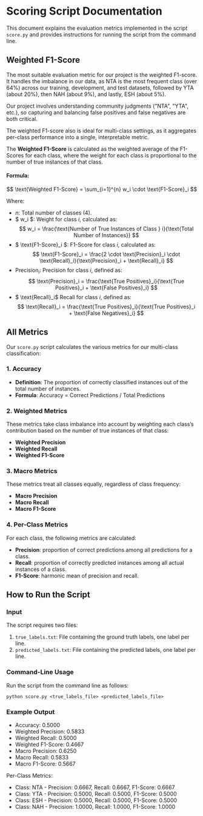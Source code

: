 # Scoring Script Documentation

This document explains the evaluation metrics implemented in the script `score.py` and provides instructions for running the script from the command line.

## Weighted F1-Score

The most suitable evaluation metric for our project is the weighted F1-score. It handles the imbalance in our data, as NTA is the most frequent class (over 64%) across our training, development, and test datasets, followed by YTA (about 20%), then NAH (about 9%), and lastly, ESH (about 5%).

Our project involves understanding community judgments ("NTA", "YTA", etc.), so capturing and balancing false positives and false negatives are both critical.

The weighted F1-score also is ideal for multi-class settings, as it aggregates per-class performance into a single, interpretable metric.

The **Weighted F1-Score** is calculated as the weighted average of the F1-Scores for each class, where the weight for each class is proportional to the number of true instances of that class.

#### Formula:

$$
\text{Weighted F1-Score} = \sum_{i=1}^{n} w_i \cdot \text{F1-Score}_i
$$

Where:

- $n$: Total number of classes (4).
- $ w_i $: Weight for class $i$, calculated as:
  $$
  w_i = \frac{\text{Number of True Instances of Class } i}{\text{Total Number of Instances}}
  $$
- $ \text{F1-Score}\_i $: F1-Score for class $i$, calculated as:
  $$
  \text{F1-Score}_i = \frac{2 \cdot \text{Precision}_i \cdot \text{Recall}_i}{\text{Precision}_i + \text{Recall}_i}
  $$
- $\text{Precision}_i$: Precision for class $i$, defined as:
  $$
  \text{Precision}_i = \frac{\text{True Positives}_i}{\text{True Positives}_i + \text{False Positives}_i}
  $$
- $ \text{Recall}\_i$ Recall for class $i$, defined as:
  $$
  \text{Recall}_i = \frac{\text{True Positives}_i}{\text{True Positives}_i + \text{False Negatives}_i}
  $$

## All Metrics

Our `score.py` script calculates the various metrics for our multi-class classification:

### 1. **Accuracy**

- **Definition**: The proportion of correctly classified instances out of the total number of instances.
- **Formula**: Accuracy = Correct Predictions / Total Predictions

### 2. **Weighted Metrics**

These metrics take class imbalance into account by weighting each class’s contribution based on the number of true instances of that class:

- **Weighted Precision**
- **Weighted Recall**
- **Weighted F1-Score**

### 3. **Macro Metrics**

These metrics treat all classes equally, regardless of class frequency:

- **Macro Precision**
- **Macro Recall**
- **Macro F1-Score**

### 4. **Per-Class Metrics**

For each class, the following metrics are calculated:

- **Precision**: proportion of correct predictions among all predictions for a class.
- **Recall**: proportion of correctly predicted instances among all actual instances of a class.
- **F1-Score**: harmonic mean of precision and recall.

## How to Run the Script

### Input

The script requires two files:

1. `true_labels.txt`: File containing the ground truth labels, one label per line.
2. `predicted_labels.txt`: File containing the predicted labels, one label per line.

### Command-Line Usage

Run the script from the command line as follows:

```
python score.py <true_labels_file> <predicted_labels_file>
```

### Example Output

- Accuracy: 0.5000
- Weighted Precision: 0.5833
- Weighted Recall: 0.5000
- Weighted F1-Score: 0.4667
- Macro Precision: 0.6250
- Macro Recall: 0.5833
- Macro F1-Score: 0.5667

Per-Class Metrics:

- Class: NTA - Precision: 0.6667, Recall: 0.6667, F1-Score: 0.6667
- Class: YTA - Precision: 0.5000, Recall: 0.5000, F1-Score: 0.5000
- Class: ESH - Precision: 0.5000, Recall: 0.5000, F1-Score: 0.5000
- Class: NAH - Precision: 1.0000, Recall: 1.0000, F1-Score: 1.0000
